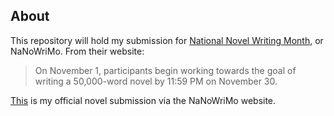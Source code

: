 ## About
This repository will hold my submission for [National Novel Writing Month](http://nanowrimo.org/about), or NaNoWriMo. From their website:
> On November 1, participants begin working towards the goal of writing a 50,000-word novel by 11:59 PM on November 30.

[This](http://nanowrimo.org/participants/vickysteeves/novels/novel-1106045) is my official novel submission via the NaNoWriMo website. 